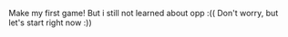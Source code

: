 Make my first game!
But i still not learned about opp  :(( 
Don't worry, but let's start right now :))
